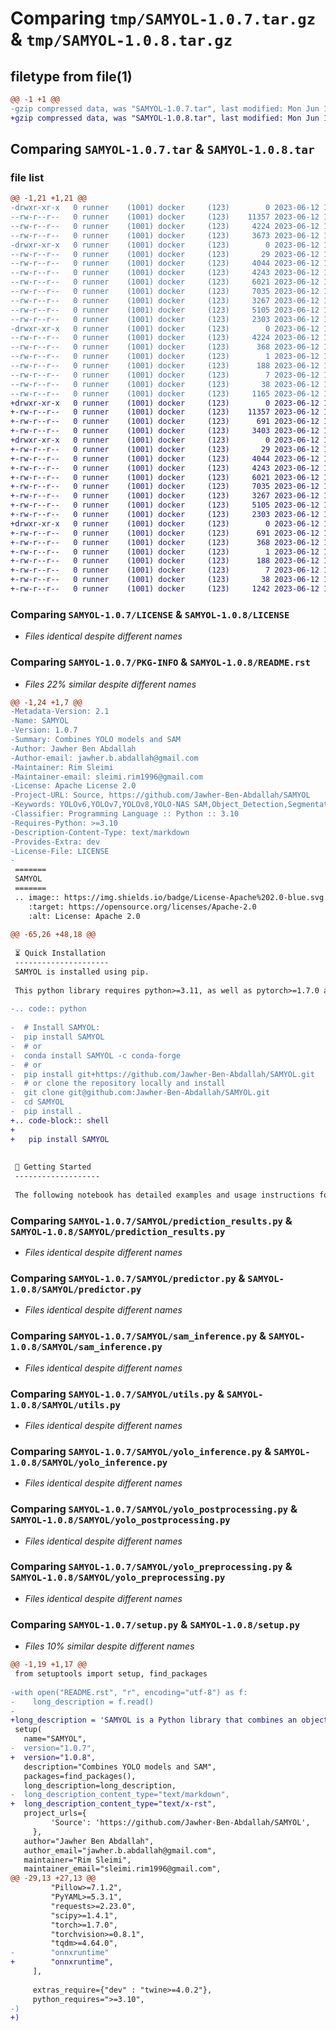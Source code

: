 # Comparing `tmp/SAMYOL-1.0.7.tar.gz` & `tmp/SAMYOL-1.0.8.tar.gz`

## filetype from file(1)

```diff
@@ -1 +1 @@
-gzip compressed data, was "SAMYOL-1.0.7.tar", last modified: Mon Jun 12 10:48:04 2023, max compression
+gzip compressed data, was "SAMYOL-1.0.8.tar", last modified: Mon Jun 12 13:56:28 2023, max compression
```

## Comparing `SAMYOL-1.0.7.tar` & `SAMYOL-1.0.8.tar`

### file list

```diff
@@ -1,21 +1,21 @@
-drwxr-xr-x   0 runner    (1001) docker     (123)        0 2023-06-12 10:48:04.788470 SAMYOL-1.0.7/
--rw-r--r--   0 runner    (1001) docker     (123)    11357 2023-06-12 10:47:50.000000 SAMYOL-1.0.7/LICENSE
--rw-r--r--   0 runner    (1001) docker     (123)     4224 2023-06-12 10:48:04.788470 SAMYOL-1.0.7/PKG-INFO
--rw-r--r--   0 runner    (1001) docker     (123)     3673 2023-06-12 10:47:50.000000 SAMYOL-1.0.7/README.rst
-drwxr-xr-x   0 runner    (1001) docker     (123)        0 2023-06-12 10:48:04.784470 SAMYOL-1.0.7/SAMYOL/
--rw-r--r--   0 runner    (1001) docker     (123)       29 2023-06-12 10:47:50.000000 SAMYOL-1.0.7/SAMYOL/__init__.py
--rw-r--r--   0 runner    (1001) docker     (123)     4044 2023-06-12 10:47:50.000000 SAMYOL-1.0.7/SAMYOL/prediction_results.py
--rw-r--r--   0 runner    (1001) docker     (123)     4243 2023-06-12 10:47:50.000000 SAMYOL-1.0.7/SAMYOL/predictor.py
--rw-r--r--   0 runner    (1001) docker     (123)     6021 2023-06-12 10:47:50.000000 SAMYOL-1.0.7/SAMYOL/sam_inference.py
--rw-r--r--   0 runner    (1001) docker     (123)     7035 2023-06-12 10:47:50.000000 SAMYOL-1.0.7/SAMYOL/utils.py
--rw-r--r--   0 runner    (1001) docker     (123)     3267 2023-06-12 10:47:50.000000 SAMYOL-1.0.7/SAMYOL/yolo_inference.py
--rw-r--r--   0 runner    (1001) docker     (123)     5105 2023-06-12 10:47:50.000000 SAMYOL-1.0.7/SAMYOL/yolo_postprocessing.py
--rw-r--r--   0 runner    (1001) docker     (123)     2303 2023-06-12 10:47:50.000000 SAMYOL-1.0.7/SAMYOL/yolo_preprocessing.py
-drwxr-xr-x   0 runner    (1001) docker     (123)        0 2023-06-12 10:48:04.788470 SAMYOL-1.0.7/SAMYOL.egg-info/
--rw-r--r--   0 runner    (1001) docker     (123)     4224 2023-06-12 10:48:04.000000 SAMYOL-1.0.7/SAMYOL.egg-info/PKG-INFO
--rw-r--r--   0 runner    (1001) docker     (123)      368 2023-06-12 10:48:04.000000 SAMYOL-1.0.7/SAMYOL.egg-info/SOURCES.txt
--rw-r--r--   0 runner    (1001) docker     (123)        1 2023-06-12 10:48:04.000000 SAMYOL-1.0.7/SAMYOL.egg-info/dependency_links.txt
--rw-r--r--   0 runner    (1001) docker     (123)      188 2023-06-12 10:48:04.000000 SAMYOL-1.0.7/SAMYOL.egg-info/requires.txt
--rw-r--r--   0 runner    (1001) docker     (123)        7 2023-06-12 10:48:04.000000 SAMYOL-1.0.7/SAMYOL.egg-info/top_level.txt
--rw-r--r--   0 runner    (1001) docker     (123)       38 2023-06-12 10:48:04.788470 SAMYOL-1.0.7/setup.cfg
--rw-r--r--   0 runner    (1001) docker     (123)     1165 2023-06-12 10:47:50.000000 SAMYOL-1.0.7/setup.py
+drwxr-xr-x   0 runner    (1001) docker     (123)        0 2023-06-12 13:56:28.523151 SAMYOL-1.0.8/
+-rw-r--r--   0 runner    (1001) docker     (123)    11357 2023-06-12 13:56:18.000000 SAMYOL-1.0.8/LICENSE
+-rw-r--r--   0 runner    (1001) docker     (123)      691 2023-06-12 13:56:28.523151 SAMYOL-1.0.8/PKG-INFO
+-rw-r--r--   0 runner    (1001) docker     (123)     3403 2023-06-12 13:56:18.000000 SAMYOL-1.0.8/README.rst
+drwxr-xr-x   0 runner    (1001) docker     (123)        0 2023-06-12 13:56:28.519151 SAMYOL-1.0.8/SAMYOL/
+-rw-r--r--   0 runner    (1001) docker     (123)       29 2023-06-12 13:56:18.000000 SAMYOL-1.0.8/SAMYOL/__init__.py
+-rw-r--r--   0 runner    (1001) docker     (123)     4044 2023-06-12 13:56:18.000000 SAMYOL-1.0.8/SAMYOL/prediction_results.py
+-rw-r--r--   0 runner    (1001) docker     (123)     4243 2023-06-12 13:56:18.000000 SAMYOL-1.0.8/SAMYOL/predictor.py
+-rw-r--r--   0 runner    (1001) docker     (123)     6021 2023-06-12 13:56:18.000000 SAMYOL-1.0.8/SAMYOL/sam_inference.py
+-rw-r--r--   0 runner    (1001) docker     (123)     7035 2023-06-12 13:56:18.000000 SAMYOL-1.0.8/SAMYOL/utils.py
+-rw-r--r--   0 runner    (1001) docker     (123)     3267 2023-06-12 13:56:18.000000 SAMYOL-1.0.8/SAMYOL/yolo_inference.py
+-rw-r--r--   0 runner    (1001) docker     (123)     5105 2023-06-12 13:56:18.000000 SAMYOL-1.0.8/SAMYOL/yolo_postprocessing.py
+-rw-r--r--   0 runner    (1001) docker     (123)     2303 2023-06-12 13:56:18.000000 SAMYOL-1.0.8/SAMYOL/yolo_preprocessing.py
+drwxr-xr-x   0 runner    (1001) docker     (123)        0 2023-06-12 13:56:28.523151 SAMYOL-1.0.8/SAMYOL.egg-info/
+-rw-r--r--   0 runner    (1001) docker     (123)      691 2023-06-12 13:56:28.000000 SAMYOL-1.0.8/SAMYOL.egg-info/PKG-INFO
+-rw-r--r--   0 runner    (1001) docker     (123)      368 2023-06-12 13:56:28.000000 SAMYOL-1.0.8/SAMYOL.egg-info/SOURCES.txt
+-rw-r--r--   0 runner    (1001) docker     (123)        1 2023-06-12 13:56:28.000000 SAMYOL-1.0.8/SAMYOL.egg-info/dependency_links.txt
+-rw-r--r--   0 runner    (1001) docker     (123)      188 2023-06-12 13:56:28.000000 SAMYOL-1.0.8/SAMYOL.egg-info/requires.txt
+-rw-r--r--   0 runner    (1001) docker     (123)        7 2023-06-12 13:56:28.000000 SAMYOL-1.0.8/SAMYOL.egg-info/top_level.txt
+-rw-r--r--   0 runner    (1001) docker     (123)       38 2023-06-12 13:56:28.523151 SAMYOL-1.0.8/setup.cfg
+-rw-r--r--   0 runner    (1001) docker     (123)     1242 2023-06-12 13:56:18.000000 SAMYOL-1.0.8/setup.py
```

### Comparing `SAMYOL-1.0.7/LICENSE` & `SAMYOL-1.0.8/LICENSE`

 * *Files identical despite different names*

### Comparing `SAMYOL-1.0.7/PKG-INFO` & `SAMYOL-1.0.8/README.rst`

 * *Files 22% similar despite different names*

```diff
@@ -1,24 +1,7 @@
-Metadata-Version: 2.1
-Name: SAMYOL
-Version: 1.0.7
-Summary: Combines YOLO models and SAM
-Author: Jawher Ben Abdallah
-Author-email: jawher.b.abdallah@gmail.com
-Maintainer: Rim Sleimi
-Maintainer-email: sleimi.rim1996@gmail.com
-License: Apache License 2.0
-Project-URL: Source, https://github.com/Jawher-Ben-Abdallah/SAMYOL
-Keywords: YOLOv6,YOLOv7,YOLOv8,YOLO-NAS SAM,Object_Detection,Segmentation
-Classifier: Programming Language :: Python :: 3.10
-Requires-Python: >=3.10
-Description-Content-Type: text/markdown
-Provides-Extra: dev
-License-File: LICENSE
-
 =======
 SAMYOL
 =======
 .. image:: https://img.shields.io/badge/License-Apache%202.0-blue.svg
    :target: https://opensource.org/licenses/Apache-2.0
    :alt: License: Apache 2.0
 
@@ -65,26 +48,18 @@
 
 ⏳ Quick Installation
 ---------------------
 SAMYOL is installed using pip. 
 
 This python library requires python>=3.11, as well as pytorch>=1.7.0 and torchvision>=0.8.1. Installing both PyTorch and TorchVision with CUDA support is strongly recommended. We will also need the models checkpoints. These will be installed automatically if they are not already installed.
 
-.. code:: python
 
-  # Install SAMYOL:
-  pip install SAMYOL
-  # or
-  conda install SAMYOL -c conda-forge
-  # or 
-  pip install git+https://github.com/Jawher-Ben-Abdallah/SAMYOL.git 
-  # or clone the repository locally and install 
-  git clone git@github.com:Jawher-Ben-Abdallah/SAMYOL.git
-  cd SAMYOL
-  pip install .
+.. code-block:: shell
+
+   pip install SAMYOL
 
 
 🚀 Getting Started
 -------------------
 
 The following notebook has detailed examples and usage instructions for each YOLO model:
```

### Comparing `SAMYOL-1.0.7/SAMYOL/prediction_results.py` & `SAMYOL-1.0.8/SAMYOL/prediction_results.py`

 * *Files identical despite different names*

### Comparing `SAMYOL-1.0.7/SAMYOL/predictor.py` & `SAMYOL-1.0.8/SAMYOL/predictor.py`

 * *Files identical despite different names*

### Comparing `SAMYOL-1.0.7/SAMYOL/sam_inference.py` & `SAMYOL-1.0.8/SAMYOL/sam_inference.py`

 * *Files identical despite different names*

### Comparing `SAMYOL-1.0.7/SAMYOL/utils.py` & `SAMYOL-1.0.8/SAMYOL/utils.py`

 * *Files identical despite different names*

### Comparing `SAMYOL-1.0.7/SAMYOL/yolo_inference.py` & `SAMYOL-1.0.8/SAMYOL/yolo_inference.py`

 * *Files identical despite different names*

### Comparing `SAMYOL-1.0.7/SAMYOL/yolo_postprocessing.py` & `SAMYOL-1.0.8/SAMYOL/yolo_postprocessing.py`

 * *Files identical despite different names*

### Comparing `SAMYOL-1.0.7/SAMYOL/yolo_preprocessing.py` & `SAMYOL-1.0.8/SAMYOL/yolo_preprocessing.py`

 * *Files identical despite different names*

### Comparing `SAMYOL-1.0.7/setup.py` & `SAMYOL-1.0.8/setup.py`

 * *Files 10% similar despite different names*

```diff
@@ -1,19 +1,17 @@
 from setuptools import setup, find_packages
 
-with open("README.rst", "r", encoding="utf-8") as f:
-    long_description = f.read()
-
+long_description = 'SAMYOL is a Python library that combines an object detection model (YOLOv6, YOLOv7, YOLOv8, or YOLO-NAS) and the Segment Anything Model (SAM).'
 setup(
   name="SAMYOL",
-  version="1.0.7",
+  version="1.0.8",
   description="Combines YOLO models and SAM",
   packages=find_packages(),
   long_description=long_description,
-  long_description_content_type="text/markdown",
+  long_description_content_type="text/x-rst",
   project_urls={
         'Source': 'https://github.com/Jawher-Ben-Abdallah/SAMYOL',
     },
   author="Jawher Ben Abdallah",
   author_email="jawher.b.abdallah@gmail.com",
   maintainer="Rim Sleimi",
   maintainer_email="sleimi.rim1996@gmail.com",
@@ -29,13 +27,13 @@
         "Pillow>=7.1.2",
         "PyYAML>=5.3.1",
         "requests>=2.23.0",
         "scipy>=1.4.1",
         "torch>=1.7.0",
         "torchvision>=0.8.1",
         "tqdm>=4.64.0", 
-        "onnxruntime"
+        "onnxruntime",
     ],
     
     extras_require={"dev" : "twine>=4.0.2"},
     python_requires=">=3.10",
-)
+)
```

